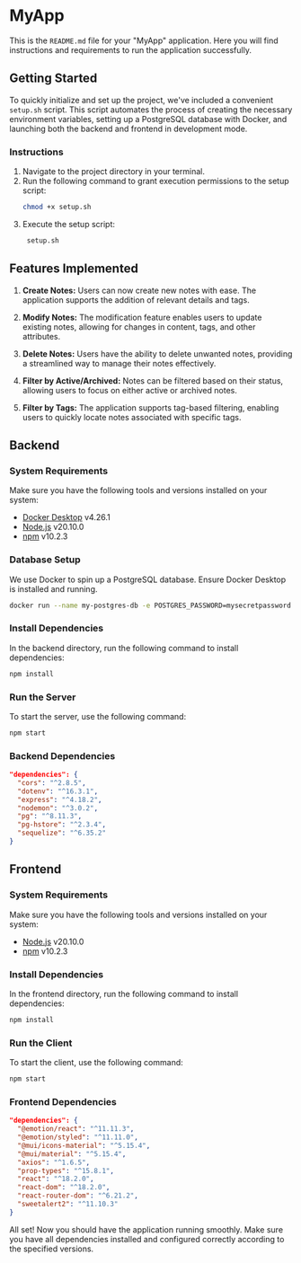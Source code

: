 # MyApp

This is the `README.md` file for your "MyApp" application. Here you will find instructions and requirements to run the application successfully.

## Getting Started

To quickly initialize and set up the project, we've included a convenient `setup.sh` script. This script automates the process of creating the necessary environment variables, setting up a PostgreSQL database with Docker, and launching both the backend and frontend in development mode.

### Instructions

1. Navigate to the project directory in your terminal.
2. Run the following command to grant execution permissions to the setup script:
    ```bash
    chmod +x setup.sh
    ```
3. Execute the setup script:
    ```bash
     setup.sh
    ```

## Features Implemented

1. **Create Notes:** Users can now create new notes with ease. The application supports the addition of relevant details and tags.

2. **Modify Notes:** The modification feature enables users to update existing notes, allowing for changes in content, tags, and other attributes.

3. **Delete Notes:** Users have the ability to delete unwanted notes, providing a streamlined way to manage their notes effectively.

4. **Filter by Active/Archived:** Notes can be filtered based on their status, allowing users to focus on either active or archived notes.

5. **Filter by Tags:** The application supports tag-based filtering, enabling users to quickly locate notes associated with specific tags.

## Backend

### System Requirements

Make sure you have the following tools and versions installed on your system:

-   [Docker Desktop](https://www.docker.com/products/docker-desktop) v4.26.1
-   [Node.js](https://nodejs.org/) v20.10.0
-   [npm](https://www.npmjs.com/) v10.2.3

### Database Setup

We use Docker to spin up a PostgreSQL database. Ensure Docker Desktop is installed and running.

```bash
docker run --name my-postgres-db -e POSTGRES_PASSWORD=mysecretpassword -p 5432:5432 -d postgres:16
```

### Install Dependencies

In the backend directory, run the following command to install dependencies:

```bash
npm install
```

### Run the Server

To start the server, use the following command:

```bash
npm start
```

### Backend Dependencies

```json
"dependencies": {
  "cors": "^2.8.5",
  "dotenv": "^16.3.1",
  "express": "^4.18.2",
  "nodemon": "^3.0.2",
  "pg": "^8.11.3",
  "pg-hstore": "^2.3.4",
  "sequelize": "^6.35.2"
}
```

## Frontend

### System Requirements

Make sure you have the following tools and versions installed on your system:

-   [Node.js](https://nodejs.org/) v20.10.0
-   [npm](https://www.npmjs.com/) v10.2.3

### Install Dependencies

In the frontend directory, run the following command to install dependencies:

```bash
npm install
```

### Run the Client

To start the client, use the following command:

```bash
npm start
```

### Frontend Dependencies

```json
"dependencies": {
  "@emotion/react": "^11.11.3",
  "@emotion/styled": "^11.11.0",
  "@mui/icons-material": "^5.15.4",
  "@mui/material": "^5.15.4",
  "axios": "^1.6.5",
  "prop-types": "^15.8.1",
  "react": "^18.2.0",
  "react-dom": "^18.2.0",
  "react-router-dom": "^6.21.2",
  "sweetalert2": "^11.10.3"
}
```

All set! Now you should have the application running smoothly. Make sure you have all dependencies installed and configured correctly according to the specified versions.
